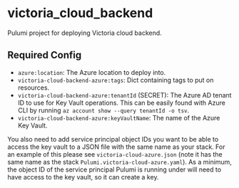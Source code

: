# victoria_cloud_backend
Pulumi project for deploying Victoria cloud backend.

## Required Config
- `azure:location`: The Azure location to deploy into.
- `victoria-cloud-backend-azure:tags`: Dict containing tags to put on resources.
- `victoria-cloud-backend-azure:tenantId` (SECRET): The Azure AD tenant ID to use for Key Vault 
  operations. This can be easily found with Azure CLI by running
  `az account show --query tenantId -o tsv`.
- `victoria-cloud-backend-azure:keyVaultName`: The name of the Azure Key Vault.

You also need to add service principal object IDs you want to be able to
access the key vault to a JSON file with the same name as your stack. For
an example of this please see `victoria-cloud-azure.json` (note it has the
same name as the stack `Pulumi.victoria-cloud-azure.yaml`). As a minimum, the
object ID of the service principal Pulumi is running under will need to have
access to the key vault, so it can create a key.